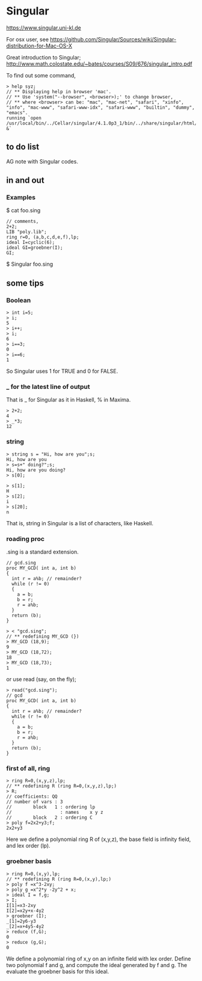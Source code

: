 # Singular

https://www.singular.uni-kl.de

For osx user, see
https://github.com/Singular/Sources/wiki/Singular-distribution-for-Mac-OS-X

Great introduction to Singular;
http://www.math.colostate.edu/~bates/courses/S09/676/singular_intro.pdf

To find out some command,
```
> help syz;
// ** Displaying help in browser 'mac'.
// ** Use 'system("--browser", <browser>);' to change browser,
// ** where <browser> can be: "mac", "mac-net", "safari", "xinfo", "info", "mac-www", "safari-www-idx", "safari-www", "builtin", "dummy", "emacs".
running `open /usr/local/bin/../Cellar/singular/4.1.0p3_1/bin/../share/singular/html/sing_351.htm &`
```

## to do list
AG note with Singular codes.

## in and out
### Examples 
$ cat foo.sing 
``` foo.sing
// comments,
2+2;
LIB "poly.lib";
ring r=0, (a,b,c,d,e,f),lp;
ideal I=cyclic(6);
ideal GI=groebner(I);
GI;
```
$ Singular foo.sing

## some tips
### Boolean

```
> int i=5;
> i;
5
> i++;
> i;
6
> i==3;
0
> i==6;
1
```

So Singular uses 1 for TRUE and 0 for FALSE.

### _ for the latest line of output
That is _ for Singular as it in Haskell, % in Maxima.

```
> 2+2;
4
> _*3;
12
```

### string

```
> string s = "Hi, how are you";s;
Hi, how are you
> s=s+" doing?";s;
Hi, how are you doing?
> s[0];

> s[1];
H
> s[2];
i
> s[20];
n
```

That is, string in Singular is a list of characters, like Haskell.

### roading proc
.sing is a standard extension.

```gcd.sing
// gcd.sing
proc MY_GCD( int a, int b)
{
  int r = a%b; // remainder?
  while (r != 0)
  {
    a = b;
    b = r;
    r = a%b;
  }
  return (b);
}
```

```
> < "gcd.sing";
// ** redefining MY_GCD (})
> MY_GCD (18,9);
9
> MY_GCD (18,72);
18
> MY_GCD (18,73);
1
```

or use read (say, on the fly);
```
> read("gcd.sing");
// gcd 
proc MY_GCD( int a, int b)
{
  int r = a%b; // remainder?
  while (r != 0)
  {
    a = b;
    b = r;
    r = a%b;
  }
  return (b);
}
```

### first of all, ring
```
> ring R=0,(x,y,z),lp;
// ** redefining R (ring R=0,(x,y,z),lp;)
> R;
// coefficients: QQ
// number of vars : 3
//        block   1 : ordering lp
//                  : names    x y z
//        block   2 : ordering C
> poly f=2x2+y3;f;
2x2+y3
```

Here we define a polynomial ring R of (x,y,z), the base field is infinity field, and lex order (lp).

### groebner basis
```
> ring R=0,(x,y),lp;
// ** redefining R (ring R=0,(x,y),lp;)
> poly f =x^3-2xy;
> poly g =x^2*y -2y^2 + x;
> ideal I = f,g;
> I;
I[1]=x3-2xy
I[2]=x2y+x-4y2
> groebner (I);
_[1]=2y6-y3
_[2]=x+4y5-4y2
> reduce (f,G);
0
> reduce (g,G);
0
```

We define a polynomial ring of x,y on an infinite field with lex order.
Define two polynomial f and g, and compute the ideal generated by f and g.
The evaluate the groebner basis for this ideal.


